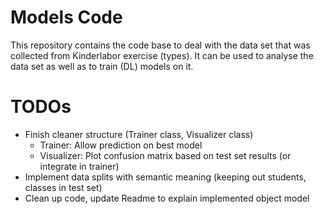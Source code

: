 # Models Code

This repository contains the code base to deal with the data set that was collected
from Kinderlabor exercise (types). It can be used to analyse the data set as well as to train (DL) models on it.

# TODOs
- Finish cleaner structure (Trainer class, Visualizer class)
  - Trainer: Allow prediction on best model
  - Visualizer: Plot confusion matrix based on test set results (or integrate in trainer)
- Implement data splits with semantic meaning (keeping out students, classes in test set)
- Clean up code, update Readme to explain implemented object model
